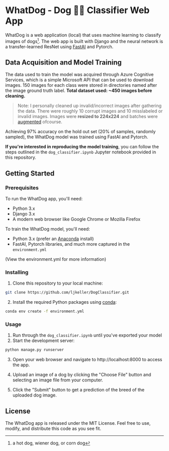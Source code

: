 # WhatDog - Dog 🌭🐶 Classifier Web App

WhatDog is a web application (local) that uses machine learning to classify images of dogs[^dog]. The web app is built with Django and the neural network is a transfer-learned ResNet using [FastAI](https://www.fast.ai/) and Pytorch.

[^dog]: a hot dog, wiener dog, or corn dog

## Data Acquisition and Model Training

The data used to train the model was acquired through Azure Cognitive Services, which is a simple Microsoft API that can be used to download images. 150 images for each class were stored in directories named after the image ground truth label. **Total dataset used: ~450 images before cleaning.**

> Note: I personally cleaned up invalid/incorrect images after gathering the data. There were roughly 10 corrupt images and 10 misslabeled or invalid images. Images were **resized to 224x224** and batches were [augmented](https://docs.fast.ai/vision.augment.html#aug_transforms) ofcourse.

Achieving 97% accuracy on the hold out set (20% of samples, randomly sampled), the WhatDog model was trained using FastAI and Pytorch.

**If you're interested in reproducing the model training**, you can follow the steps outlined in the `dog_classifier.ipynb` Jupyter notebook provided in this repository.

## Getting Started

### Prerequisites

To run the WhatDog app, you'll need:

- Python 3.x
- Django 3.x
- A modern web browser like Google Chrome or Mozilla Firefox

To train the WhatDog model, you'll need:

- Python 3.x (prefer an [Anaconda](https://www.anaconda.com/products/distribution) install)
- FastAI, Pytorch libraries, and much more captured in the `environment.yml`

(View the environment.yml for more information)

### Installing

1. Clone this repository to your local machine:
```bash
git clone https://github.com/ljkeller/DogClassifier.git
```
2. Install the required Python packages using [conda](https://conda.io/projects/conda/en/latest/user-guide/tasks/manage-environments.html#activating-an-environment):
```bash
conda env create -f environment.yml
```

### Usage
1. Run through the `dog_classifier.ipynb` until you've exported your model
2. Start the development server:
```bash
python manage.py runserver
```
3. Open your web browser and navigate to http://localhost:8000 to access the app.
4. Upload an image of a dog by clicking the "Choose File" button and selecting an image file from your computer.

5. Click the "Submit" button to get a prediction of the breed of the uploaded dog image.

## License
The WhatDog app is released under the MIT License. Feel free to use, modify, and distribute this code as you see fit.